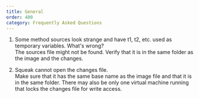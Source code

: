 ```yaml
---
title: General
order: 400
category: Frequently Asked Questions
---
```

1. Some method sources look strange and have t1, t2, etc. used as temporary variables. What's wrong?<br />
The sources file might not be found. Verify that it is in the same folder as the image and the changes.

2. Squeak cannot open the changes file.<br />
Make sure that it has the same base name as the image file and that it is in the same folder. There may also be only one virtual machine running that locks the changes file for write access.